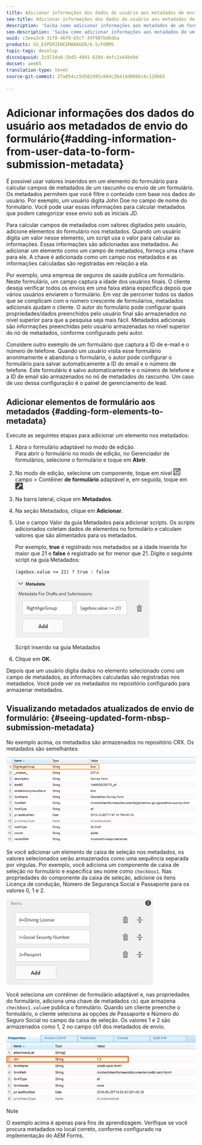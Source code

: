 ```yaml
---
title: Adicionar informações dos dados do usuário aos metadados de envio do formulário
seo-title: Adicionar informações dos dados do usuário aos metadados de envio do formulário
description: 'Saiba como adicionar informações aos metadados de um formulário enviado com dados fornecidos pelo usuário. '
seo-description: 'Saiba como adicionar informações aos metadados de um formulário enviado com dados fornecidos pelo usuário. '
uuid: c3eea3c0-31f8-4bf8-b5cf-34f907bdbdba
products: SG_EXPERIENCEMANAGER/6.5/FORMS
topic-tags: develop
discoiquuid: 2c971da0-5bd5-40d1-820d-4efc2a44b49d
docset: aem65
translation-type: tm+mt
source-git-commit: 27a054cc5d502d95c664c3b414d0066c6c120b65

---
```



# Adicionar informações dos dados do usuário aos metadados de envio do formulário{#adding-information-from-user-data-to-form-submission-metadata}

É possível usar valores inseridos em um elemento do formulário para calcular campos de metadados de um rascunho ou envio de um formulário. Os metadados permitem que você filtre o conteúdo com base nos dados do usuário. Por exemplo, um usuário digita John Doe no campo de nome do formulário. Você pode usar essas informações para calcular metadados que podem categorizar esse envio sob as iniciais JD.

Para calcular campos de metadados com valores digitados pelo usuário, adicione elementos do formulário nos metadados. Quando um usuário digita um valor nesse elemento, um script usa o valor para calcular as informações. Essas informações são adicionadas aos metadados. Ao adicionar um elemento como um campo de metadados, forneça uma chave para ele. A chave é adicionada como um campo nos metadados e as informações calculadas são registradas em relação a ela.

Por exemplo, uma empresa de seguros de saúde publica um formulário. Neste formulário, um campo captura a idade dos usuários finais. O cliente deseja verificar todos os envios em uma faixa etária específica depois que vários usuários enviarem o formulário. Em vez de percorrer todos os dados que se complicam com o número crescente de formulários, metadados adicionais ajudam o cliente. O autor do formulário pode configurar quais propriedades/dados preenchidos pelo usuário final são armazenados no nível superior para que a pesquisa seja mais fácil. Metadados adicionais são informações preenchidas pelo usuário armazenadas no nível superior do nó de metadados, conforme configurado pelo autor.

Considere outro exemplo de um formulário que captura a ID de e-mail e o número de telefone. Quando um usuário visita esse formulário anonimamente e abandona o formulário, o autor pode configurar o formulário para salvar automaticamente a ID do email e o número de telefone. Este formulário é salvo automaticamente e o número de telefone e a ID de email são armazenados no nó de metadados do rascunho. Um caso de uso dessa configuração é o painel de gerenciamento de lead.

## Adicionar elementos de formulário aos metadados {#adding-form-elements-to-metadata}

Execute as seguintes etapas para adicionar um elemento nos metadados:

1. Abra o formulário adaptável no modo de edição.\
   Para abrir o formulário no modo de edição, no Gerenciador de formulários, selecione o formulário e toque em **Abrir**.
1. No modo de edição, selecione um componente, toque em nível ![de](assets/field-level.png) campo > Contêiner **de formulário** adaptável e, em seguida, toque em ![cmppr](assets/cmppr.png).
1. Na barra lateral, clique em **Metadados**.
1. Na seção Metadados, clique em **Adicionar**.
1. Use o campo Valor da guia Metadados para adicionar scripts. Os scripts adicionados coletam dados de elementos no formulário e calculam valores que são alimentados para os metadados.

   Por exemplo, **true** é registrado nos metadados se a idade inserida for maior que 21 e **false** é registrado se for menor que 21. Digite o seguinte script na guia Metadados:

   `(agebox.value >= 21) ? true : false`

   ![Script de metadados](assets/add-element-metadata.png)

   Script inserido na guia Metadados

1. Clique em **OK**.

Depois que um usuário digita dados no elemento selecionado como um campo de metadados, as informações calculadas são registradas nos metadados. Você pode ver os metadados no repositório configurado para armazenar metadados.

## Visualizando metadados atualizados de envio de formulário: {#seeing-updated-form-nbsp-submission-metadata}

No exemplo acima, os metadados são armazenados no repositório CRX. Os metadados são semelhantes:

![Metadados](assets/metadata_entry_new.png)

Se você adicionar um elemento de caixa de seleção nos metadados, os valores selecionados serão armazenados como uma sequência separada por vírgulas. Por exemplo, você adiciona um componente de caixa de seleção no formulário e especifica seu nome como `checkbox1`. Nas propriedades do componente da caixa de seleção, adicione os itens Licença de condução, Número de Segurança Social e Passaporte para os valores 0, 1 e 2.

![Armazenamento de vários valores de uma caixa de seleção](assets/checkbox-metadata.png)

Você seleciona um contêiner de formulário adaptável e, nas propriedades do formulário, adiciona uma chave de metadados `cb1` que armazena `checkbox1.value`e publica o formulário. Quando um cliente preenche o formulário, o cliente seleciona as opções de Passaporte e Número do Seguro Social no campo da caixa de seleção. Os valores 1 e 2 são armazenados como 1, 2 no campo cb1 dos metadados de envio.

![Entrada de metadados para vários valores selecionados em um campo de caixa de seleção](assets/metadata-entry.png)

>[!NOTE]
>
>O exemplo acima é apenas para fins de aprendizagem. Verifique se você procura metadados no local correto, conforme configurado na implementação do AEM Forms.


